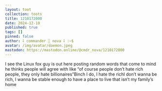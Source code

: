 ```yaml
---
layout: toot
collection: toots
title: 1210172000
date: 2024-12-10
published: true
tags: []
pinned: false
author: ⸸ commander ░ nova ⸸ :~$
avatar: /img/avatar/daemon.jpeg
mastodon: https://mastodon.online/@cmdr_nova/1210172000
---
```


I see the Linux fox guy is out here posting random words that come to mind he thinks people will agree with like “of course people don’t hate rich people, they only hate billionaires”Binch I do, I hate the richI don’t wanna be rich, I wanna be stable enough to have a place to live that isn’t my family’s home
